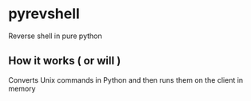 # pyrevshell
Reverse shell in pure python

## How it works ( or will )
Converts Unix commands in Python and then runs them on the client in memory
